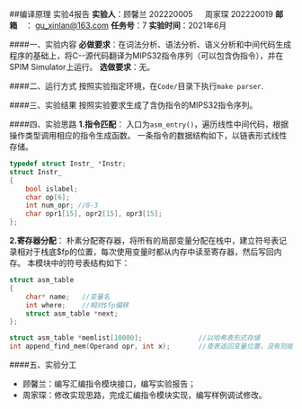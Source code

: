 ##编译原理 实验4报告
**实验人**：顾馨兰 202220005  &emsp; 周家琛 202220019
**邮箱**&emsp;： gu_xinlan@163.com
**任务号**：7
**实验时间**：2021年6月

####一、实验内容
**必做要求**：在词法分析、语法分析、语义分析和中间代码生成程序的基础上，将C--源代码翻译为MIPS32指令序列（可以包含伪指令），并在SPIM Simulator上运行。
**选做要求**：无。

####二、运行方式
按照实验指定环境，在`Code/`目录下执行`make parser`.

####三、实验结果
按照实验要求生成了含伪指令的MIPS32指令序列。

####四、实验思路
**1.指令匹配**：
入口为`asm_entry()`，遍历线性中间代码，根据操作类型调用相应的指令生成函数。
一条指令的数据结构如下，以链表形式线性存储。
```c
typedef struct Instr_ *Instr;
struct Instr_
{
    bool islabel;
    char op[6];
    int num_opr; //0-3
    char opr1[15], opr2[15], opr3[15];
};
```
**2.寄存器分配**：
朴素分配寄存器，将所有的局部变量分配在栈中，建立符号表记录相对于栈底$fp的位置，每次使用变量时都从内存中读至寄存器，然后写回内存。
本模块中的符号表结构如下：
```c
struct asm_table
{
    char* name;   //变量名
    int where;    //相对$fp偏移
    struct asm_table *next;
};

struct asm_table *memlist[10000];              //以哈希表形式存储
int append_find_mem(Operand opr, int x);       //查表返回变量位置，没有则插入
```

####五、实验分工
- 顾馨兰：编写汇编指令模块接口，编写实验报告；
- 周家琛：修改实现思路，完成汇编指令模块实现，编写样例调试修改。